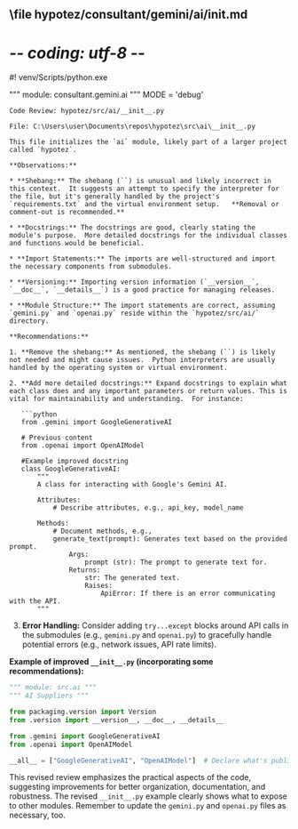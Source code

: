 ## \file hypotez/consultant/gemini/ai/__init__.md
# -*- coding: utf-8 -*-
#! venv/Scripts/python.exe

""" module: consultant.gemini.ai """
MODE = 'debug'
```
Code Review: hypotez/src/ai/__init__.py

File: C:\Users\user\Documents\repos\hypotez\src\ai\__init__.py

This file initializes the `ai` module, likely part of a larger project called `hypotez`.

**Observations:**

* **Shebang:** The shebang (``) is unusual and likely incorrect in this context.  It suggests an attempt to specify the interpreter for the file, but it's generally handled by the project's `requirements.txt` and the virtual environment setup.   **Removal or comment-out is recommended.**

* **Docstrings:** The docstrings are good, clearly stating the module's purpose.  More detailed docstrings for the individual classes and functions would be beneficial.

* **Import Statements:** The imports are well-structured and import the necessary components from submodules.

* **Versioning:** Importing version information (`__version__`, `__doc__`, `__details__`) is a good practice for managing releases.

* **Module Structure:** The import statements are correct, assuming `gemini.py` and `openai.py` reside within the `hypotez/src/ai/` directory.

**Recommendations:**

1. **Remove the shebang:** As mentioned, the shebang (``) is likely not needed and might cause issues.  Python interpreters are usually handled by the operating system or virtual environment.

2. **Add more detailed docstrings:** Expand docstrings to explain what each class does and any important parameters or return values. This is vital for maintainability and understanding.  For instance:

   ```python
   from .gemini import GoogleGenerativeAI
   
   # Previous content
   from .openai import OpenAIModel

   #Example improved docstring
   class GoogleGenerativeAI:
       """
       A class for interacting with Google's Gemini AI.
   
       Attributes:
           # Describe attributes, e.g., api_key, model_name
   
       Methods:
           # Document methods, e.g.,
           generate_text(prompt): Generates text based on the provided prompt.
               Args:
                   prompt (str): The prompt to generate text for.
               Returns:
                   str: The generated text.
                   Raises:
                       ApiError: If there is an error communicating with the API.
       """
   ```

3. **Error Handling:**  Consider adding `try...except` blocks around API calls in the submodules (e.g., `gemini.py` and `openai.py`) to gracefully handle potential errors (e.g., network issues, API rate limits).


**Example of improved `__init__.py` (incorporating some recommendations):**

```python
""" module: src.ai """
""" AI Suppliers """

from packaging.version import Version
from .version import __version__, __doc__, __details__

from .gemini import GoogleGenerativeAI
from .openai import OpenAIModel

__all__ = ["GoogleGenerativeAI", "OpenAIModel"]  # Declare what's public


```

This revised review emphasizes the practical aspects of the code, suggesting improvements for better organization, documentation, and robustness.  The revised `__init__.py` example clearly shows what to expose to other modules. Remember to update the `gemini.py` and `openai.py` files as necessary, too.
```